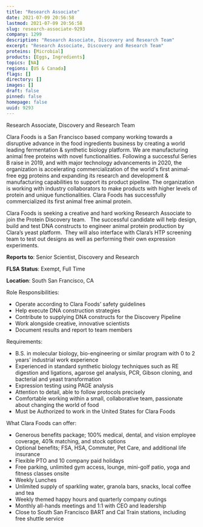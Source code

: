 ```yaml
---
title: "Research Associate"
date: 2021-07-09 20:56:58
lastmod: 2021-07-09 20:56:58
slug: research-associate-9293
company: 1299
description: "Research Associate, Discovery and Research Team"
excerpt: "Research Associate, Discovery and Research Team"
proteins: [Microbial]
products: [Eggs, Ingredients]
topics: [NA]
regions: [US & Canada]
flags: []
directory: []
images: []
draft: false
pinned: false
homepage: false
uuid: 9293
---
```

<p>Research Associate, Discovery and Research Team</p>
<p>Clara Foods is a San Francisco based company working towards a disruptive advance in the food ingredients business by creating a world leading fermentation & synthetic biology platform. We are manufacturing animal free proteins with novel functionalities. Following a successful Series B raise in 2019, and with major technology advancements in 2020, the organization is accelerating commercialization of the world's first animal-free egg proteins and expanding its research and development & manufacturing capabilities to support its product pipeline. The organization is working with industry collaborators to make products with higher levels of protein and unique functionalities. Clara Foods has successfully commercialized its first animal free animal protein.</p>
<p>Clara Foods is seeking a creative and hard working Research Associate to join the Protein Discovery team.   The successful candidate will help design, build and test DNA constructs to engineer animal protein production by Clara’s yeast platform.  They will also interface with Clara’s HTP screening team to test out designs as well as performing their own expression experiments.</p>
<p><strong>Reports to</strong>: Senior Scientist, Discovery and Research</p>
<p><strong>FLSA Status</strong>: Exempt, Full Time</p>
<p><strong>Location</strong>: South San Francisco, CA</p>
<p>Role Responsibilities:</p>
<ul>
<li>Operate according to Clara Foods’ safety guidelines</li>
<li>Help execute DNA construction strategies </li>
<li>Contribute to supplying DNA constructs for the Discovery Pipeline</li>
<li>Work alongside creative, innovative scientists</li>
<li>Document results and report to team members</li>
</ul>
<p>Requirements:</p>
<ul>
<li>B.S. in molecular biology, bio-engineering or similar program with 0 to 2 years’ industrial work experience</li>
<li>Experienced in standard synthetic biology techniques such as RE digestion and ligations, agarose gel analysis, PCR, Gibson cloning, and bacterial and yeast transformation</li>
<li>Expression testing using PAGE analysis</li>
<li>Attention to detail, able to follow protocols precisely</li>
<li>Comfortable working within a small, collaborative team, passionate about changing the world of food</li>
<li>Must be Authorized to work in the United States for Clara Foods</li>
</ul>
<p>What Clara Foods can offer:</p>
<ul>
<li>Generous benefits package; 100% medical, dental, and vision employee coverage, 401k matching, and stock options</li>
<li>Optional benefits; FSA, HSA, Commuter, Pet Care, and additional life insurance</li>
<li>Flexible PTO and 10 company paid holidays</li>
<li>Free parking, unlimited gym access, lounge, mini-golf patio, yoga and fitness classes onsite</li>
<li>Weekly Lunches</li>
<li>Unlimited supply of sparkling water, granola bars, snacks, local coffee and tea</li>
<li>Weekly themed happy hours and quarterly company outings</li>
<li>Monthly all-hands meetings and 1:1 with CEO and leadership</li>
<li>Close to South San Francisco BART and Cal Train stations, including free shuttle service</li>
</ul>
